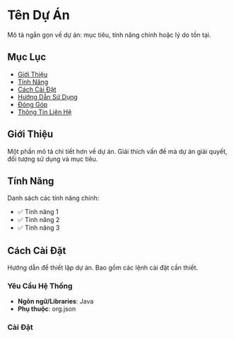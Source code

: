# Tên Dự Án
Mô tả ngắn gọn về dự án: mục tiêu, tính năng chính hoặc lý do tồn tại.

## Mục Lục
- [Giới Thiệu](#giới-thiệu)
- [Tính Năng](#tính-năng)
- [Cách Cài Đặt](#cách-cài-đặt)
- [Hướng Dẫn Sử Dụng](#hướng-dẫn-sử-dụng)
- [Đóng Góp](#đóng-góp)
- [Thông Tin Liên Hệ](#thông-tin-liên-hệ)

## Giới Thiệu
Một phần mô tả chi tiết hơn về dự án. Giải thích vấn đề mà dự án giải quyết, đối tượng sử dụng và mục tiêu.

## Tính Năng
Danh sách các tính năng chính:
- ✅ Tính năng 1
- ✅ Tính năng 2
- ✅ Tính năng 3

## Cách Cài Đặt
Hướng dẫn để thiết lập dự án. Bao gồm các lệnh cài đặt cần thiết.

### Yêu Cầu Hệ Thống
- **Ngôn ngữ/Libraries**: Java
- **Phụ thuộc**: org.json

### Cài Đặt
